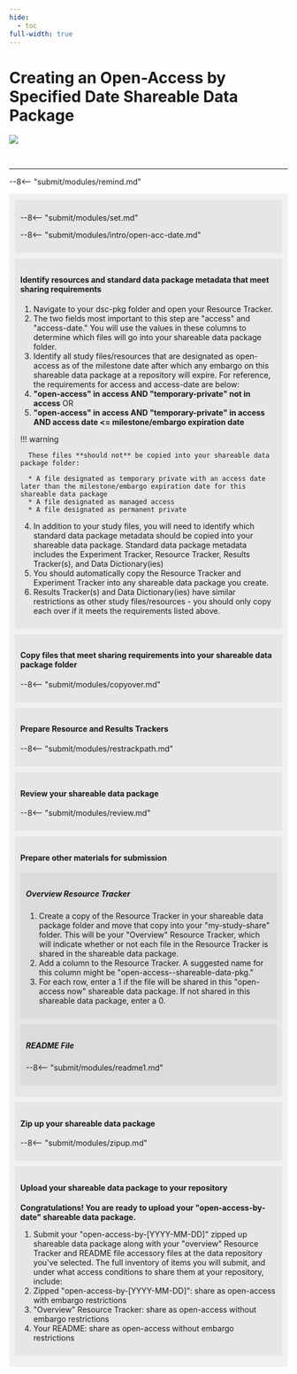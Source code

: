 ```yaml
---
hide:
  - toc
full-width: true
---
```


# Creating an Open-Access by Specified Date Shareable Data Package

  ![](../assets/prepare-sub-open-date.drawio)


<br>


---

--8<-- "submit/modules/remind.md"


<div markdown="1" style="background-color:rgba(0, 0, 0, 0.0470588); text-align:left; vertical-align: top; padding:10px 10px;">


<div markdown="1" style="background-color:rgba(0, 0, 0, 0.0470588); text-align:left; vertical-align: top; padding:10px 10px; margin-bottom: 10px;">


--8<-- "submit/modules/set.md"

--8<-- "submit/modules/intro/open-acc-date.md"

</div>

<div markdown="1" style="background-color:rgba(0, 0, 0, 0.0470588); text-align:left; vertical-align: top; padding:10px 10px; margin-bottom: 10px;">

#### Identify resources and standard data package metadata that meet sharing requirements

1. Navigate to your dsc-pkg folder and open your Resource Tracker. 
2. The two fields most important to this step are "access" and "access-date." You will use the values in these columns to determine which files will go into your shareable data package folder.
3. Identify all study files/resources that are designated as open-access as of the milestone date after which any embargo on this shareable data package at a repository will expire. For reference, the requirements for access and access-date are below:
  1. **"open-access" in access AND "temporary-private" not in access** OR
  2. **"open-access" in access AND "temporary-private" in access AND access date <= milestone/embargo expiration date**

  !!! warning

      These files **should not** be copied into your shareable data package folder:
    
      * A file designated as temporary private with an access date later than the milestone/embargo expiration date for this shareable data package
      * A file designated as managed access
      * A file designated as permanent private

4. In addition to your study files, you will need to identify which standard data package metadata should be copied into your shareable data package. Standard data package metadata includes the Experiment Tracker, Resource Tracker, Results Tracker(s), and Data Dictionary(ies)
  1. You should automatically copy the Resource Tracker and Experiment Tracker into any shareable data package you create.
  2. Results Tracker(s) and Data Dictionary(ies) have similar restrictions as other study files/resources - you should only copy each over if it meets the requirements listed above.

</div>

<div markdown="1" style="background-color:rgba(0, 0, 0, 0.0470588); text-align:left; vertical-align: top; padding:10px 10px; margin-bottom: 10px;">

#### Copy files that meet sharing requirements into your shareable data package folder

--8<-- "submit/modules/copyover.md"
        
</div>

<div markdown="1" style="background-color:rgba(0, 0, 0, 0.0470588); text-align:left; vertical-align: top; padding:10px 10px; margin-bottom: 10px;">

#### Prepare Resource and Results Trackers

--8<-- "submit/modules/restrackpath.md"

</div>

<div markdown="1" style="background-color:rgba(0, 0, 0, 0.0470588); text-align:left; vertical-align: top; padding:10px 10px; margin-bottom: 10px;">

#### Review your shareable data package

--8<-- "submit/modules/review.md"

</div>

<div markdown="1" style="background-color:rgba(0, 0, 0, 0.0470588); text-align:left; vertical-align: top; padding:10px 10px; margin-bottom: 10px;">

#### Prepare other materials for submission

<div markdown="1" style="background-color:rgba(0, 0, 0, 0.0470588); text-align:left; vertical-align: top; padding:10px 10px; margin-bottom: 10px;">

##### Overview Resource Tracker

1. Create a copy of the Resource Tracker in your shareable data package folder and move that copy into your "my-study-share" folder. This will be your "Overview" Resource Tracker, which will indicate whether or not each file in the Resource Tracker is shared in the shareable data package.
1. Add a column to the Resource Tracker. A suggested name for this column might be "open-access--shareable-data-pkg."
  2. For each row, enter a 1 if the file will be shared in this "open-access now" shareable data package. If not shared in this shareable data package, enter a 0.

</div>

<div markdown="1" style="background-color:rgba(0, 0, 0, 0.0470588); text-align:left; vertical-align: top; padding:10px 10px; margin-bottom: 10px;">

##### README File

--8<-- "submit/modules/readme1.md"

</div>
</div>

<div markdown="1" style="background-color:rgba(0, 0, 0, 0.0470588); text-align:left; vertical-align: top; padding:10px 10px; margin-bottom: 10px;">

#### Zip up your shareable data package

--8<-- "submit/modules/zipup.md"

</div>

<div markdown="1" style="background-color:rgba(0, 0, 0, 0.0470588); text-align:left; vertical-align: top; padding:10px 10px; margin-bottom: 10px;">

#### Upload your shareable data package to your repository

**Congratulations! You are ready to upload your "open-access-by-date" shareable data package.**

1. Submit your "open-access-by-[YYYY-MM-DD]" zipped up shareable data package along with your "overview" Resource Tracker and README file accessory files at the data repository you've selected. The full inventory of items you will submit, and under what access conditions to share them at your repository, include: 
  1. Zipped "open-access-by-[YYYY-MM-DD]": share as open-access with embargo restrictions
  2. "Overview" Resource Tracker: share as open-access without embargo restrictions
  3. Your README: share as open-access without embargo restrictions

</div>
</div>

